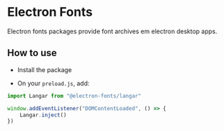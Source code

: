 # Electron Fonts

Electron fonts packages provide font archives em electron desktop apps.

## How to use

* Install the package

* On your `preload.js`, add:

```ts
import Langar from "@electron-fonts/langar"

window.addEventListener("DOMContentLoaded", () => {
    Langar.inject()
})
```